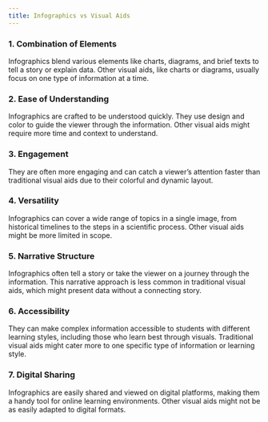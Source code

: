 ```yaml
---
title: Infographics vs Visual Aids
---
```


### 1\. Combination of Elements

Infographics blend various elements like charts, diagrams, and brief texts to tell a story or explain data. Other visual aids, like charts or diagrams, usually focus on one type of information at a time.

### 2\. Ease of Understanding

Infographics are crafted to be understood quickly. They use design and color to guide the viewer through the information. Other visual aids might require more time and context to understand.

### 3\. Engagement

They are often more engaging and can catch a viewer’s attention faster than traditional visual aids due to their colorful and dynamic layout.

### 4\. Versatility

Infographics can cover a wide range of topics in a single image, from historical timelines to the steps in a scientific process. Other visual aids might be more limited in scope.

### 5\. Narrative Structure

Infographics often tell a story or take the viewer on a journey through the information. This narrative approach is less common in traditional visual aids, which might present data without a connecting story.

### 6\. Accessibility

They can make complex information accessible to students with different learning styles, including those who learn best through visuals. Traditional visual aids might cater more to one specific type of information or learning style.

### 7\. Digital Sharing

Infographics are easily shared and viewed on digital platforms, making them a handy tool for online learning environments. Other visual aids might not be as easily adapted to digital formats.
